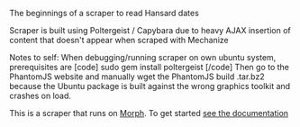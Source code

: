 The beginnings of a scraper to read Hansard dates

Scraper is built using Poltergeist / Capybara due to heavy AJAX insertion of content that doesn't appear when scraped with Mechanize

Notes to self: 
When debugging/running scraper on own ubuntu system, prerequisites are 
[code]
sudo gem install poltergeist
[/code]
Then go to the PhantomJS website and manually wget the PhantomJS build .tar.bz2 because the Ubuntu package is built against the wrong graphics toolkit and crashes on load. 

This is a scraper that runs on [Morph](https://morph.io). To get started [see the documentation](https://morph.io/documentation)
